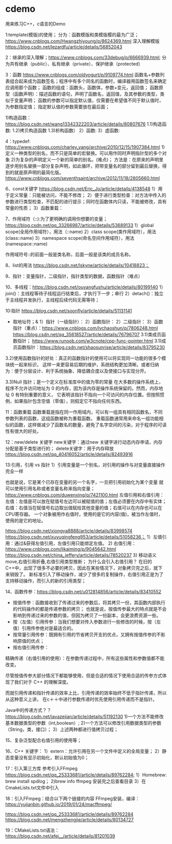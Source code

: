 # cdemo

用来练习C++，c语言的Demo

1:template(模版)的使用；
分为：函数模版和类模版樱的最为广泛；
https://www.cnblogs.com/Hwangzhiyoung/p/8624369.html
深入理解模版
https://blog.csdn.net/lezardfu/article/details/56852043

2：继承的深入理解；https://www.cnblogs.com/33debug/p/6666939.html;
分为共有继承（public）、私有继承（private）、保护继承（protected）

3：函数 https://www.cnblogs.com/oldyogurt/p/9109774.html
函数名+参数列表组合起来成为函数签名；程序中有多个同名的函数时，编译器用函数签名来确定应调用那个函数；
函数的组成：函数头，函数体，参数+变元，返回值；
函数原型（函数声明）：描述函数的语句，声明了函数名，返回值，及其参数的类型，类似于变量声明；
函数的参数可以指定默认值，仅需要在希望值不同于默认值时，为参数指定值；
指定默认值的参数需要放在最后面；

1)构造函数：https://blog.csdn.net/wang13342322203/article/details/80807676
1.1)构造函数:
1.2)拷贝构造函数
1.3)析构函数）
2）函数:
3）虚函数:



4：typedef: https://www.cnblogs.com/charley_yang/archive/2010/12/15/1907384.html
1)定义一种类型的别名，而不只是简单的宏替换。可以用作同时声明指针型的多个对象
2)为复杂的声明定义一个新的简单的别名。(难点)；
方法是：在原来的声明里逐步用别名替换一部分复杂声明，如此循环，把带变量名的部分留到最后替换，得到的就是原声明的最简化版。
https://www.cnblogs.com/seventhsaint/archive/2012/11/18/2805660.html


6、const关键字  https://blog.csdn.net/Eric_Jo/article/details/4138548
1）用于定义常量：只能被访问，不能不修改；
2）便于进行类型检查：对方法中传入的参数进行类型检查，不匹配的进行提示；同时在函数体内只读，不能被修改，具有常量的性质；
3）函数重载：

7、作用域符（::):为了更明确的调用你想要的变量；https://blog.csdn.net/qq_33266987/article/details/53689133
1）global scope(全局作用域符），用法（::name)
2）class scope(类作用域符），用法(class::name)
3）namespace scope(命名空间作用域符），用法(namespace::name)

作用域符号::的前面一般是类名称，后面一般是该类的成员名称。

8、list的用法 https://blog.csdn.net/lskyne/article/details/10418823；

9、指针：变量指针，二级指针，指针类型的数据，函数指针（难点）

10、多线程：https://blog.csdn.net/ouyangfushu/article/details/80199140
1）join()：主线程等待子线程运行结束后，才执行下一步；串行
2）detach()：独立于主线程并发执行，主线程后续代码无需等待；

10:指针 https://blog.csdn.net/soonfly/article/details/51131141
* 取地址符；&
1）指针（一级指针）：
2）函数指针：
2）二级指针：
3）函数指针（重点）：https://www.cnblogs.com/lvchaoshun/p/7806248.html
https://blog.csdn.net/qq_35618527/article/details/76796707
3.1)类成员函数指针；
https://www.runoob.com/w3cnote/cpp-func-pointer.html
3.1)成员函数指针：https://blog.csdn.net/shaosunrise/article/details/83795230

3.2)使用函数指针的好处：真正的函数指针的使用可以将实现同一功能的很多个模块统一起来标识，
这样一来更容易后期的维护，系统结构更加清晰。或者归纳为：便于分层设计、利于系统抽象、降低耦合度以及使接口与实现分开。

3.3)Null 指针；是一个定义在标准库中的值为零的常量
在大多数的操作系统上，程序不允许访问地址为 0 的内存，因为该内存是操作系统保留的。然而，内存地址 0 有特别重要的意义，
它表明该指针不指向一个可访问的内存位置。但按照惯例，如果指针包含空值（零值），则假定它不指向任何东西。

11：函数重载
函数重载是指在同一作用域内，可以有一组具有相同函数名，不同参数列表的函数，这组函数被称为重载函数。
重载函数通常用来命名一组功能相似的函数，这样做减少了函数名的数量，避免了名字空间的污染，对于程序的可读性有很大的好处。


12：new/delete 关键字
new关键字：通过new 关键字进行动态内存申请，内存分配是基于类型进行的；
delete关键字：用于内存释放
https://blog.csdn.net/qq_40416052/article/details/82493916

13:引用，引用 vs 指针
1）引用变量是一个别名，对引用的操作与对变量直接操作完全一样

也就是说，它是某个已存在变量的另一个名字，一旦把引用初始化为某个变量
就可以使用引用名称或者变量名称来指向变量；
https://www.cnblogs.com/duwenxing/p/7421100.html
左值引用和右值引用：
左值：左值是可以放在赋值号左边可以被赋值的值；左值必须要在内存中有实体；
右值：右值当在赋值号右边取出值赋给其他变量的值；右值可以在内存也可以在CPU寄存器。
一个对象被用作右值时，使用的是它的内容(值)，被当作左值时，使用的是它的地址。

https://blog.csdn.net/xiongya8888/article/details/83998574
https://blog.csdn.net/xuyuqingfeng953/article/details/51058236；
1）左值引用：通过&获得左值引用，左值引用只能绑定左值。
2) 右值引用：https://www.cnblogs.com/likaiming/p/9045642.html
https://blog.csdn.net/china_jeffery/article/details/78520237
3) 移动语义move,右值引用折叠,右值引用类型推断；
为什么会引入右值引用？
在旧的C++中，出现了很多不必要的拷贝，因此在某些情况下，对象拷贝完之后，就下来销毁了。
新标准引入了移动操作，减少了很多的复制操作，右值引用正是为了支持移动操作，而引入的新的引用类型；

14、函数传参：https://blog.csdn.net/u012814856/article/details/83410552
- 按值传参：函数接收到了传递过来的参数后，将其拷贝一份，其函数内部执行的代码操作的都是传递参数的拷贝；
           也就是说，按值传参最大的特点就是不会影响到传递过来的参数的值，但因为拷贝了一份副本，会更浪费资源一些。
- 按（左值）引用传参：当我们想要对传入参数进行一些修改的时候，按（左值）引用传参绝对是最适合的。
- 按常量引用传参：既拥有引用的节省拷贝开支的优点，又拥有按值传参的不影响原值的优点；
- 按右值引用传参：

精确传递（右值引用的使用）：在参数传递过程中，所有这些属性和参数值都不能改变。

尽管按值传参大部分情况下都能够使用，但是合适的情况下使用合适的传参方式体现了我们对于 C++ 的理解深度。

而就引用传递和指针传递的效率上比，引用传递的效率始终不低于指针传递，所以从这种意义上讲，
在c＋＋中进行参数传递时优先使用引用传递而不是指针。

Java中的传递方式？？https://blog.csdn.net/javazejian/article/details/51192130
1)一个方法不能修改基本数据类型的参数（int,boolean）;
2)一个方法可以修改引用数据类型的参数（String，类，接口）；
3）上述两种都进行值拷贝过程；

15、复杂泛型配合右值引用的使用等；

16、C++ 关键字：
1）extern：允许引用在另一个文件中定义的全局变量；
2）静态变量没有显示初始化，默认初始值为0；

17：引入第三方库   参考引入FFmpeg https://blog.csdn.net/qq_25333681/article/details/89762284;
1）Homebrew: brew install spdlog；
2)brew info ffmpeg   安装完之后查看目录
3）在CmakeLists.txt文件中引入

18：引入FFmpeg：结合以下两个链接的内容
FFmpeg安装，编译：https://yujianbin.github.io/2019/01/24/macffmpeg/

https://blog.csdn.net/qq_25333681/article/details/89762284
https://blog.csdn.net/mengzhengjie/article/details/80134727

19：CMakeLists.txt语法：https://blog.csdn.net/afei__/article/details/81201039
